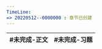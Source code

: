 ```yaml
---
TimeLine: 
=> 20220512--0000000 : 章节已创建
---
```

| #未完成-正文 | #未完成-习题 |
| ------------ | ------------ |

